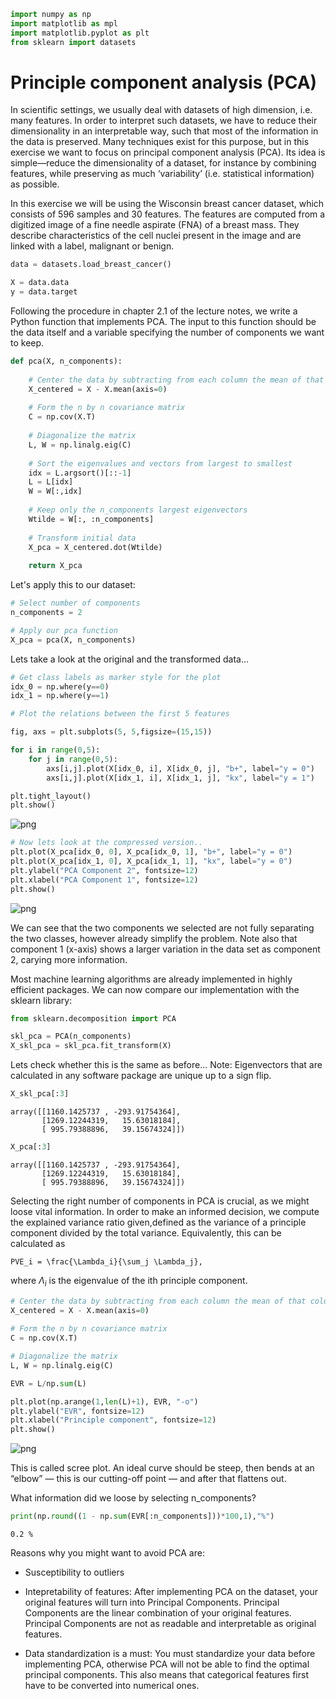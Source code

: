 ```python
import numpy as np
import matplotlib as mpl
import matplotlib.pyplot as plt
from sklearn import datasets
```

# Principle component analysis (PCA)

In scientific settings, we usually deal with datasets of high dimension, i.e. many features. In order to interpret such datasets, we have to reduce their dimensionality in an interpretable way, such that most of the information in the data is preserved. Many techniques exist for this purpose, but in this exercise we want to focus on principal component analysis (PCA). Its idea is simple—reduce the dimensionality of a dataset, for instance by combining features, while preserving as much ‘variability’ (i.e. statistical information) as possible.

In this exercise we will be using the Wisconsin breast cancer dataset, which consists of 596 samples and 30 features. The features are computed from a digitized image of a fine needle aspirate (FNA) of a breast mass. They describe characteristics of the cell nuclei present in the image and are linked with a label, malignant or benign.


```python
data = datasets.load_breast_cancer()
```


```python
X = data.data
y = data.target
```

Following the procedure in chapter 2.1 of the lecture notes, we write a Python function that implements PCA. The input to this function should be the data itself and a variable specifying the number of components we want to keep.


```python
def pca(X, n_components):
    
    # Center the data by subtracting from each column the mean of that column
    X_centered = X - X.mean(axis=0)
    
    # Form the n by n covariance matrix
    C = np.cov(X.T)
    
    # Diagonalize the matrix 
    L, W = np.linalg.eig(C)
    
    # Sort the eigenvalues and vectors from largest to smallest
    idx = L.argsort()[::-1]   
    L = L[idx]
    W = W[:,idx]
    
    # Keep only the n_components largest eigenvectors
    Wtilde = W[:, :n_components]
    
    # Transform initial data
    X_pca = X_centered.dot(Wtilde)
    
    return X_pca
```

Let's apply this to our dataset:


```python
# Select number of components
n_components = 2

# Apply our pca function
X_pca = pca(X, n_components)
```

Lets take a look at the original and the transformed data...


```python
# Get class labels as marker style for the plot
idx_0 = np.where(y==0)
idx_1 = np.where(y==1)
```


```python
# Plot the relations between the first 5 features

fig, axs = plt.subplots(5, 5,figsize=(15,15))

for i in range(0,5):
    for j in range(0,5):
        axs[i,j].plot(X[idx_0, i], X[idx_0, j], "b+", label="y = 0")
        axs[i,j].plot(X[idx_1, i], X[idx_1, j], "kx", label="y = 1")

plt.tight_layout()
plt.show()
```


    
![png](../_static/exercise_specific/PCA/output_11_0.png)
    



```python
# Now lets look at the compressed version..
plt.plot(X_pca[idx_0, 0], X_pca[idx_0, 1], "b+", label="y = 0")
plt.plot(X_pca[idx_1, 0], X_pca[idx_1, 1], "kx", label="y = 0")
plt.ylabel("PCA Component 2", fontsize=12)
plt.xlabel("PCA Component 1", fontsize=12)
plt.show()
```


    
![png](../_static/exercise_specific/PCA/output_12_0.png)
    


We can see that the two components we selected are not fully separating the two classes, however already simplify the problem. Note also that component 1 (x-axis) shows a larger variation in the data set as component 2, carying more information.

Most machine learning algorithms are already implemented in highly efficient packages. We can now compare our implementation with the sklearn library:


```python
from sklearn.decomposition import PCA

skl_pca = PCA(n_components)
X_skl_pca = skl_pca.fit_transform(X)
```

Lets check whether this is the same as before... Note: Eigenvectors that are calculated in any software package are unique up to a sign flip. 


```python
X_skl_pca[:3]
```




    array([[1160.1425737 , -293.91754364],
           [1269.12244319,   15.63018184],
           [ 995.79388896,   39.15674324]])




```python
X_pca[:3]
```




    array([[1160.1425737 , -293.91754364],
           [1269.12244319,   15.63018184],
           [ 995.79388896,   39.15674324]])



Selecting the right number of components in PCA is crucial, as we might loose vital information. In order to make an informed decision, we compute the explained variance ratio given,defined as the variance of a principle component divided by the total variance. Equivalently, this can be calculated as

```{math}
PVE_i = \frac{\Lambda_i}{\sum_j \Lambda_j},
```
where $\Lambda_i$ is the eigenvalue of the ith principle component.


```python
# Center the data by subtracting from each column the mean of that column
X_centered = X - X.mean(axis=0)
    
# Form the n by n covariance matrix
C = np.cov(X.T)

# Diagonalize the matrix 
L, W = np.linalg.eig(C)

EVR = L/np.sum(L)
```


```python
plt.plot(np.arange(1,len(L)+1), EVR, "-o")
plt.ylabel("EVR", fontsize=12)
plt.xlabel("Principle component", fontsize=12)
plt.show()
```


    
![png](../_static/exercise_specific/PCA/output_21_0.png)
    


This is called scree plot. An ideal curve should be steep, then bends at an “elbow” — this is our cutting-off point — and after that flattens out.

What information did we loose by selecting n_components?


```python
print(np.round((1 - np.sum(EVR[:n_components]))*100,1),"%")
```

    0.2 %


Reasons why you might want to avoid PCA are:

* Susceptibility to outliers
* Intepretability of features: After implementing PCA on the dataset, your original features will turn into Principal Components. Principal Components are the linear combination of your original features. Principal Components are not as readable and interpretable as original features.

* Data standardization is a must: You must standardize your data before implementing PCA, otherwise PCA will not be able to find the optimal principal components. This also means that categorical features first have to be converted into numerical ones.
